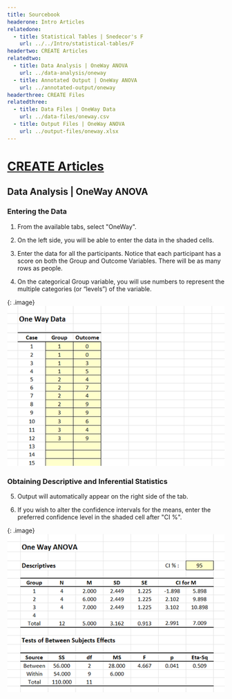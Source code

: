 ```yaml
---
title: Sourcebook
headerone: Intro Articles
relatedone:
  - title: Statistical Tables | Snedecor's F
    url: ../../Intro/statistical-tables/F
headertwo: CREATE Articles
relatedtwo:
  - title: Data Analysis | OneWay ANOVA
    url: ../data-analysis/oneway
  - title: Annotated Output | OneWay ANOVA
    url: ../annotated-output/oneway
headerthree: CREATE Files
relatedthree:
  - title: Data Files | OneWay Data
    url: ../data-files/oneway.csv
  - title: Output Files | OneWay ANOVA
    url: ../output-files/oneway.xlsx
---
```


# [CREATE Articles](../index.md)

## Data Analysis | OneWay ANOVA

### Entering the Data 

1. From the available tabs, select "OneWay".

2. On the left side, you will be able to enter the data in the shaded cells.

3. Enter the data for all the participants. Notice that each participant has a score on both the Group and Outcome Variables. There will be as many rows as people. 

4. On the categorical Group variable, you will use numbers to represent the multiple categories (or “levels”) of the variable. 

{: .image}
![Screenshot for entering data](oneway1.png)

### Obtaining Descriptive and Inferential Statistics

5. Output will automatically appear on the right side of the tab. 

6. If you wish to alter the confidence intervals for the means, enter the preferred confidence level in the shaded cell after "CI %". 

{: .image}
![Screenshot for obtaining statistics](oneway2.png)
